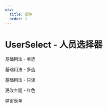 ```yaml
---
nav:
  title: 组件
  order: 1
---
```


# UserSelect - 人员选择器

基础用法 - 单选
<code src="./demos/basic"></code>

基础用法 - 多选

<code src="./demos/multi"></code>


基础用法 - 只读

<code src="./demos/readonly"></code>

更改主题 - 红色

<code src="./demos/theme"></code>

弹窗表单

<code src="./demos/modal-form"></code>
